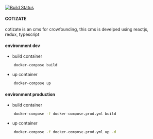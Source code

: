 [![Build Status](https://travis-ci.com/ngelrojas/cotizate-front-v2.svg?branch=master)](https://travis-ci.com/ngelrojas/cotizate-front-v2)

#### COTIZATE

cotizate is an cms for crowfounding, this cms is develped using reactjs, redux, typescript

#### environment dev
- build container

```bash
    docker-compose build
```

- up container

```bash
    docker-compose up
```

#### environment production

- build container

```bash
    docker-compose -f docker-compose.prod.yml build
```

- up container

```bash
    docker-compose -f docker-compose.prod.yml up -d
```

